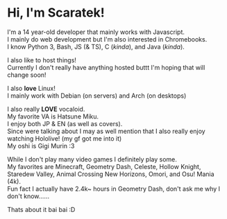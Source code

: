# Hi, I'm Scaratek!
I'm a 14 year-old developer that mainly works with Javascript.\
I mainly do web development but I'm also interested in Chromebooks.\
I know Python 3, Bash, JS (& TS), C (*kinda*), and Java (*kinda*).

I also like to host things!\
Currently I don't really have anything hosted buttt I'm hoping that will change soon!

I also **love** Linux!\
I mainly work with Debian (on servers) and Arch (on desktops)

I also really **LOVE** vocaloid.\
My favorite VA is Hatsune Miku.\
I enjoy both JP & EN (as well as covers).\
Since were talking about I may as well mention that I also really enjoy watching Hololive! (my gf got me into it)\
My oshi is Gigi Murin :3

While I don't play many video games I definitely play some.\
My favorites are Minecraft, Geometry Dash, Celeste, Hollow Knight, Staredew Valley, Animal Crossing New Horizons, Omori, and Osu! Mania (4k).\
Fun fact I actually have 2.4k~ hours in Geometry Dash, don't ask me why I don't know......

Thats about it bai bai :D
